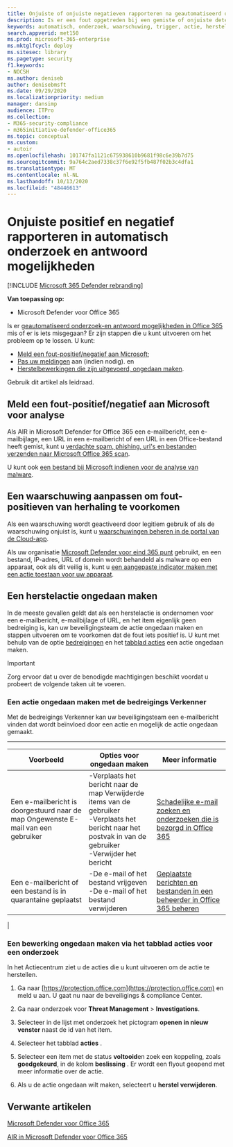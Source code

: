 ```yaml
---
title: Onjuiste of onjuiste negatieven rapporteren na geautomatiseerd onderzoek in Microsoft Defender voor Office 365
description: Is er een fout opgetreden bij een gemiste of onjuiste detectie van de lucht in Microsoft Defender voor Office 365? Meer informatie over het indienen van onjuiste of onjuiste negatieven bij Microsoft voor analyse.
keywords: automatisch, onderzoek, waarschuwing, trigger, actie, herstellen, fout positief, negatief negatief
search.appverid: met150
ms.prod: microsoft-365-enterprise
ms.mktglfcycl: deploy
ms.sitesec: library
ms.pagetype: security
f1.keywords:
- NOCSH
ms.author: deniseb
author: denisebmsft
ms.date: 09/29/2020
ms.localizationpriority: medium
manager: dansimp
audience: ITPro
ms.collection:
- M365-security-compliance
- m365initiative-defender-office365
ms.topic: conceptual
ms.custom:
- autoir
ms.openlocfilehash: 101747fa1121c675938610b9681f98c6e39b7d75
ms.sourcegitcommit: 9a764c2aed7338c37f6e92f5fb487f02b3c4dfa1
ms.translationtype: MT
ms.contentlocale: nl-NL
ms.lasthandoff: 10/13/2020
ms.locfileid: "48446613"
---
```

# <a name="how-to-report-false-positivesnegatives-in-automated-investigation-and-response-capabilities"></a>Onjuiste positief en negatief rapporteren in automatisch onderzoek en antwoord mogelijkheden

[!INCLUDE [Microsoft 365 Defender rebranding](../includes/microsoft-defender-for-office.md)]


**Van toepassing op:**
- Microsoft Defender voor Office 365

Is er [geautomatiseerd onderzoek-en antwoord mogelijkheden in Office 365](https://docs.microsoft.com/microsoft-365/security/office-365-security/automated-investigation-response-office) mis of er is iets misgegaan? Er zijn stappen die u kunt uitvoeren om het probleem op te lossen. U kunt:
- [Meld een fout-positief/negatief aan Microsoft](#report-a-false-positivenegative-to-microsoft-for-analysis);
- [Pas uw meldingen](#adjust-an-alert-to-prevent-false-positives-from-recurring) aan (indien nodig). en 
- [Herstelbewerkingen die zijn uitgevoerd, ongedaan maken](#undo-a-remediation-action). 

Gebruik dit artikel als leidraad. 

## <a name="report-a-false-positivenegative-to-microsoft-for-analysis"></a>Meld een fout-positief/negatief aan Microsoft voor analyse

Als AIR in Microsoft Defender for Office 365 een e-mailbericht, een e-mailbijlage, een URL in een e-mailbericht of een URL in een Office-bestand heeft gemist, kunt u [verdachte spam, phishing, url's en bestanden verzenden naar Microsoft Office 365 scan](https://docs.microsoft.com/microsoft-365/security/office-365-security/admin-submission).

U kunt ook [een bestand bij Microsoft indienen voor de analyse van malware](https://www.microsoft.com/wdsi/filesubmission).

## <a name="adjust-an-alert-to-prevent-false-positives-from-recurring"></a>Een waarschuwing aanpassen om fout-positieven van herhaling te voorkomen

Als een waarschuwing wordt geactiveerd door legitiem gebruik of als de waarschuwing onjuist is, kunt u [waarschuwingen beheren in de portal van de Cloud-app](https://docs.microsoft.com/cloud-app-security/managing-alerts).

Als uw organisatie [Microsoft Defender voor eind 365 punt](https://docs.microsoft.com/windows/security/threat-protection) gebruikt, en een bestand, IP-adres, URL of domein wordt behandeld als malware op een apparaat, ook als dit veilig is, kunt u [een aangepaste indicator maken met een actie toestaan voor uw apparaat](https://docs.microsoft.com/windows/security/threat-protection/microsoft-defender-atp/manage-indicators).

## <a name="undo-a-remediation-action"></a>Een herstelactie ongedaan maken

In de meeste gevallen geldt dat als een herstelactie is ondernomen voor een e-mailbericht, e-mailbijlage of URL, en het item eigenlijk geen bedreiging is, kan uw beveiligingsteam de actie ongedaan maken en stappen uitvoeren om te voorkomen dat de fout iets positief is. U kunt met behulp van de optie [bedreigingen](#undo-an-action-using-threat-explorer) en het [tabblad acties](#undo-an-action-using-the-actions-tab-for-an-investigation) een actie ongedaan maken. 

> [!IMPORTANT]
> Zorg ervoor dat u over de benodigde machtigingen beschikt voordat u probeert de volgende taken uit te voeren.

### <a name="undo-an-action-using-threat-explorer"></a>Een actie ongedaan maken met de bedreigings Verkenner

Met de bedreigings Verkenner kan uw beveiligingsteam een e-mailbericht vinden dat wordt beïnvloed door een actie en mogelijk de actie ongedaan gemaakt.

****

|Voorbeeld|Opties voor ongedaan maken|Meer informatie|
|---|---|---|
|Een e-mailbericht is doorgestuurd naar de map Ongewenste E-mail van een gebruiker|-Verplaats het bericht naar de map Verwijderde items van de gebruiker<br/>-Verplaats het bericht naar het postvak in van de gebruiker <br/>-Verwijder het bericht|[Schadelijke e-mail zoeken en onderzoeken die is bezorgd in Office 365](https://docs.microsoft.com/microsoft-365/security/office-365-security/investigate-malicious-email-that-was-delivered)|
|Een e-mailbericht of een bestand is in quarantaine geplaatst|-De e-mail of het bestand vrijgeven <br/>-De e-mail of het bestand verwijderen|[Geplaatste berichten en bestanden in een beheerder in Office 365 beheren](https://docs.microsoft.com/microsoft-365/security/office-365-security/manage-quarantined-messages-and-files)|
|

### <a name="undo-an-action-using-the-actions-tab-for-an-investigation"></a>Een bewerking ongedaan maken via het tabblad acties voor een onderzoek

In het Actiecentrum ziet u de acties die u kunt uitvoeren om de actie te herstellen.

1. Ga naar [https://protection.office.com](https://protection.office.com) en meld u aan. U gaat nu naar de beveiligings & compliance Center.

2. Ga naar onderzoek voor **Threat Management**  >  **Investigations**.

3. Selecteer in de lijst met onderzoek het pictogram **openen in nieuw venster** naast de id van het item.

4. Selecteer het tabblad **acties** .

5. Selecteer een item met de status **voltooid**en zoek een koppeling, zoals **goedgekeurd**, in de kolom **beslissing** . Er wordt een flyout geopend met meer informatie over de actie.

6. Als u de actie ongedaan wilt maken, selecteert u **herstel verwijderen**.

## <a name="related-articles"></a>Verwante artikelen

[Microsoft Defender voor Office 365](https://docs.microsoft.com/microsoft-365/security/office-365-security/office-365-atp)

[AIR in Microsoft Defender voor Office 365](office-365-air.md)
